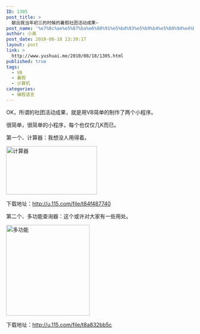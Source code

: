 ```yaml
---
ID: 1305
post_title: >
  献出我当年初三的时候的暑假社团活动成果~
post_name: '%e7%8c%ae%e5%87%ba%e6%88%91%e5%bd%93%e5%b9%b4%e5%88%9d%e4%b8%89%e7%9a%84%e6%97%b6%e5%80%99%e7%9a%84%e6%9a%91%e5%81%87%e7%a4%be%e5%9b%a2%e6%b4%bb%e5%8a%a8%e6%88%90%e6%9e%9c'
author: 小奥
post_date: 2010-08-18 13:39:17
layout: post
link: >
  http://www.yushuai.me/2010/08/18/1305.html
published: true
tags:
  - VB
  - 暑假
  - 计算机
categories:
  - 编程语言
---
```

<p>OK，所谓的社团活动成果，就是用VB简单的制作了两个小程序。</p>  <p>很简单，很简单的小程序，每个也仅仅几K而已。</p> <!--more-->  <p>第一个、计算器：我想没人用得着。</p>  <p><a href="http://www.yushuai.me/wp-content/uploads/2010/08/cca0b40bed52.jpg"><img style="border-bottom: 0px; border-left: 0px; display: inline; border-top: 0px; border-right: 0px" title="计算器" border="0" alt="计算器" src="https://dqhplhzz2008-1251830035.cos.ap-guangzhou.myqcloud.com/wp-content/uploads/2010/08/thumb.jpg" width="244" height="130" /></a> </p>  <p>下载地址：<a href="http://u.115.com/file/t84f487740">http://u.115.com/file/t84f487740</a></p>  <p>第二个、多功能查询器：这个或许对大家有一些用处。</p>  <p><a href="http://www.yushuai.me/wp-content/uploads/2010/08/a0913c26b8a2.jpg"><img style="border-bottom: 0px; border-left: 0px; display: inline; border-top: 0px; border-right: 0px" title="多功能" border="0" alt="多功能" src="https://dqhplhzz2008-1251830035.cos.ap-guangzhou.myqcloud.com/wp-content/uploads/2010/08/thumb1.jpg" width="224" height="244" /></a> </p>  <p>下载地址：<a href="http://u.115.com/file/t8a832bb5c">http://u.115.com/file/t8a832bb5c</a></p>